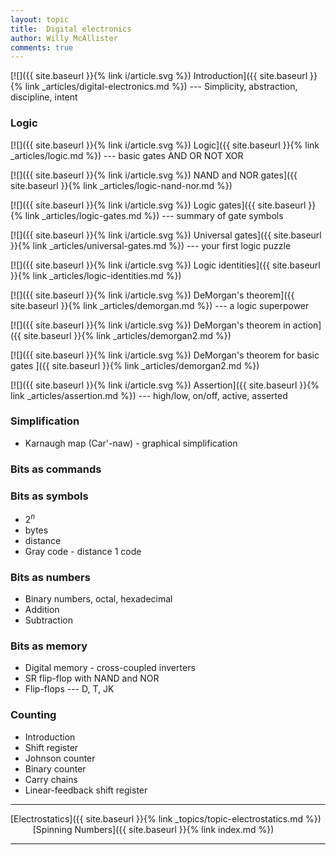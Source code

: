```yaml
---
layout: topic
title:  Digital electronics
author: Willy McAllister
comments: true
---
```


[![]({{ site.baseurl }}{% link i/article.svg %}) Introduction]({{ site.baseurl }}{% link _articles/digital-electronics.md %}) --- Simplicity, abstraction, discipline, intent

### Logic

[![]({{ site.baseurl }}{% link i/article.svg %}) Logic]({{ site.baseurl }}{% link _articles/logic.md %}) --- basic gates AND OR NOT XOR

[![]({{ site.baseurl }}{% link i/article.svg %}) NAND and NOR gates]({{ site.baseurl }}{% link _articles/logic-nand-nor.md %})

[![]({{ site.baseurl }}{% link i/article.svg %}) Logic gates]({{ site.baseurl }}{% link _articles/logic-gates.md %}) --- summary of gate symbols

[![]({{ site.baseurl }}{% link i/article.svg %}) Universal gates]({{ site.baseurl }}{% link _articles/universal-gates.md %}) --- your first logic puzzle 

[![]({{ site.baseurl }}{% link i/article.svg %}) Logic identities]({{ site.baseurl }}{% link _articles/logic-identities.md %})

[![]({{ site.baseurl }}{% link i/article.svg %}) DeMorgan's theorem]({{ site.baseurl }}{% link _articles/demorgan.md %}) --- a logic superpower 

[![]({{ site.baseurl }}{% link i/article.svg %}) DeMorgan's theorem in action]({{ site.baseurl }}{% link _articles/demorgan2.md %}) 

[![]({{ site.baseurl }}{% link i/article.svg %}) DeMorgan's theorem for basic gates ]({{ site.baseurl }}{% link _articles/demorgan2.md %})

[![]({{ site.baseurl }}{% link i/article.svg %}) Assertion]({{ site.baseurl }}{% link _articles/assertion.md %}) --- high/low, on/off, active, asserted

### Simplification

* Karnaugh map (Car'-naw) - graphical simplification

### Bits as commands


### Bits as symbols

* $2^n$
* bytes
* distance
* Gray code - distance 1 code

### Bits as numbers

* Binary numbers, octal, hexadecimal
* Addition
* Subtraction

### Bits as memory

* Digital memory - cross-coupled inverters
* SR flip-flop with NAND and NOR
* Flip-flops --- D, T, JK

### Counting

* Introduction
* Shift register
* Johnson counter
* Binary counter
* Carry chains
* Linear-feedback shift register

---

<i class="fas fa-arrow-left"></i> [Electrostatics]({{ site.baseurl }}{% link _topics/topic-electrostatics.md %}) $\qquad$ [Spinning Numbers]({{ site.baseurl }}{% link index.md %}) <i class="fas fa-arrow-right"></i>

---
